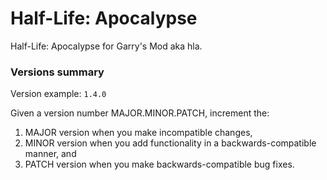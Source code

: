 # Half-Life: Apocalypse
Half-Life: Apocalypse for Garry's Mod aka hla.

### Versions summary

Version example: `1.4.0`

Given a version number MAJOR.MINOR.PATCH, increment the:

1. MAJOR version when you make incompatible changes,
2. MINOR version when you add functionality in a backwards-compatible manner, and
3. PATCH version when you make backwards-compatible bug fixes.
